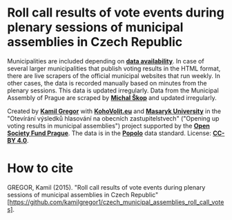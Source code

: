 # Roll call results of vote events during plenary sessions of municipal assemblies in Czech Republic

Municipalities are included depending on <a href = "http://blog.openingparliament.org/post/108553329888/surveying-parliamentary-data-openness-in-6300"><strong>data availability</strong></a>. In case of several larger municipalities that publish voting results in the HTML format, there are live scrapers of the official municipal websites that run weekly. In other cases, the data is recorded manually based on minutes from the plenary sessions. This data is updated irregularly. Data from the Municipal Assembly of Prague are scraped by <a href = "https://github.com/michalskop/datapackages"><strong>Michal Škop</strong></a> and updated irregularly.

Created by <a href = "https://twitter.com/kamilgregor"><strong>Kamil Gregor</strong></a> with <a href = "http://kohovolit.eu/en/"><strong>KohoVolit.eu</strong></a> and <a href = "http://www.muni.cz/"><strong>Masaryk University</strong></a> in the "Otevírání výsledků hlasování na obecních zastupitelstvech" ("Opening up voting results in municipal assemblies") project supported by the <a href = "http://www.osf.cz"><strong>Open Society Fund Prague</strong></a>. The data is in the <a href = "http://popoloproject.com/"><strong>Popolo</strong></a> data standard. License: <a href = "http://creativecommons.org/licenses/by/4.0"><strong>CC-BY 4.0</strong></a>.

# How to cite

GREGOR, Kamil (2015). "Roll call results of vote events during plenary sessions of municipal assemblies in Czech Republic" [https://github.com/kamilgregor1/czech_municipal_assemblies_roll_call_votes].
